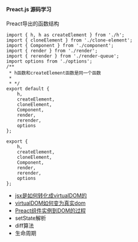 #### Preact.js 源码学习

Preact导出的函数结构
```
import { h, h as createElement } from './h';
import { cloneElement } from './clone-element';
import { Component } from './component';
import { render } from './render';
import { rerender } from './render-queue';
import options from './options';
/**
 * h函数和createElement函数是同一个函数
 *
 * */
export default {
    h,
    createElement,
    cloneElement,
    Component,
    render,
    rerender,
    options
};

export {
    h,
    createElement,
    cloneElement,
    Component,
    render,
    rerender,
    options
};
```

- [jsx是如何转化成virtualDOM的](./jsxToVirtualDOM.md)
- [virtualDOM如何变为真实dom](./virtualDOMToRealDOM.md)
- [Preact组件实例到DOM的过程](./buildComponent.md)
- setState解析
- diff算法
- 生命周期
